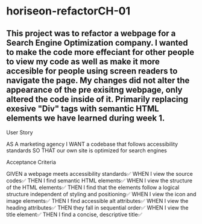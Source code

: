 # horiseon-refactorCH-01

## This project was to refactor a webpage for a Search Engine Optimization company. I wanted to make the code more effeciant for other people to view my code as well as make it more accesible for people using screen readers to navigate the page. My changes did not alter the appearance of the pre exisitng webpage, only altered the code inside of it. Primarily replacing exesive "Div" tags with semantic HTML elements we have learned during week 1. 

User Story

AS A marketing agency
I WANT a codebase that follows accessibility standards
SO THAT our own site is optimized for search engines



Acceptance Criteria

GIVEN a webpage meets accessibility standards✅
WHEN I view the source codes✅
THEN I find semantic HTML elements✅
WHEN I view the structure of the HTML elements✅
THEN I find that the elements follow a logical structure independent of styling and positioning✅
WHEN I view the icon and image elements✅
THEN I find accessible alt attributes✅
WHEN I view the heading attributes✅
THEN they fall in sequential order✅
WHEN I view the title element✅
THEN I find a concise, descriptive title✅




